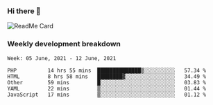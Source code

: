 ### Hi there 👋

<!--
**itzcy/itzcy** is a ✨ _special_ ✨ repository because its `README.md` (this file) appears on your GitHub profile.

Here are some ideas to get you started:

- 🔭 I’m currently working on ...
- 🌱 I’m currently learning ...
- 👯 I’m looking to collaborate on ...
- 🤔 I’m looking for help with ...
- 💬 Ask me about ...
- 📫 How to reach me: ...
- 😄 Pronouns: ...
- ⚡ Fun fact: ...
-->
![ReadMe Card](https://github-readme-stats.vercel.app/api?username=itzcy&show_icons=true&title_color=2d3198&icon_color=797cb8&text_color=24292e&bg_color=f6f8fa)

### Weekly development breakdown
<!--START_SECTION:waka-->
```text
Week: 05 June, 2021 - 12 June, 2021

PHP          14 hrs 55 mins  ██████████████▒░░░░░░░░░░   57.34 % 
HTML         8 hrs 58 mins   ████████▓░░░░░░░░░░░░░░░░   34.49 % 
Other        59 mins         █░░░░░░░░░░░░░░░░░░░░░░░░   03.83 % 
YAML         22 mins         ▒░░░░░░░░░░░░░░░░░░░░░░░░   01.44 % 
JavaScript   17 mins         ▒░░░░░░░░░░░░░░░░░░░░░░░░   01.12 % 
```
<!--END_SECTION:waka-->
